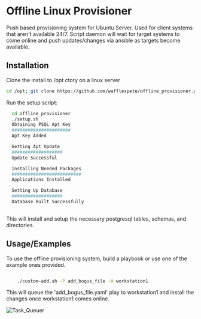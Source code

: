 # Offline Linux Provisioner

Push based provisioning system for Ubuntu Server. Used for client systems that aren't available 24/7. Script daemon will wait for target systems to come online and push updates/changes via ansible as targets become available.


## Installation

Clone the install to /opt ctory on a linux server

```bash
cd /opt; git clone https://github.com/wafflespete/offline_provisioner.git
```

Run the setup script:

```bash
  cd offline_provisioner
  ./setup.sh 
  Obtaining PSQL Apt Key
  ######################
  Apt Key Added

  Getting Apt Update
  ###################
  Update Successful

  Installing Needed Packages
  ##########################
  Applications Installed

  Setting Up Database
  ###################
  Database Built Successfully
  
```
    
This will install and setup the necessary postgresql tables, schemas, and directories.


## Usage/Examples

To use the offline provisioning system, build a playbook or use one of the example ones provided.


```bash

    ./custom-add.sh -P add_bogus_file -H workstation1

```

This will queue the 'add_bogus_file.yaml' play to workstation1 and install the changes once workstation1 comes online.


![Task_Queuer](https://s1.gifyu.com/images/Animationfcde11a2e62d757a.gif)

